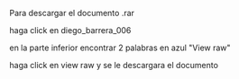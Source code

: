 Para descargar el documento .rar

haga click en diego_barrera_006

en la parte inferior encontrar 2 palabras en azul
"View raw"

haga click en view raw y se le descargara el documento
